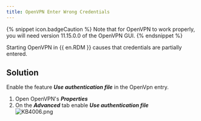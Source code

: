 ```yaml
---
title: OpenVPN Enter Wrong Credentials
---
```

{% snippet icon.badgeCaution %}
Note that for OpenVPN to work properly, you will need version 11.15.0.0 of the OpenVPN GUI.
{% endsnippet %}  

Starting OpenVPN in {{ en.RDM }} causes that credentials are partially entered.
## Solution
Enable the feature ***Use authentication file*** in the OpenVpn entry.  

1. Open OpenVPN&apos;s ***Properties***
1. On the ***Advanced*** tab enable ***Use authentication file***  
![KB4006.png](/img/en/kb/KB4006.png)
